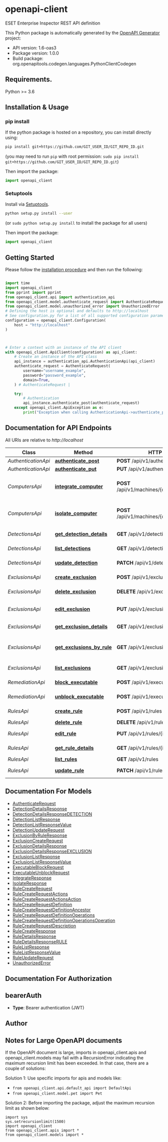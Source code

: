 # openapi-client
ESET Enterprise Inspector REST API definition

This Python package is automatically generated by the [OpenAPI Generator](https://openapi-generator.tech) project:

- API version: 1.6-oas3
- Package version: 1.0.0
- Build package: org.openapitools.codegen.languages.PythonClientCodegen

## Requirements.

Python >= 3.6

## Installation & Usage
### pip install

If the python package is hosted on a repository, you can install directly using:

```sh
pip install git+https://github.com/GIT_USER_ID/GIT_REPO_ID.git
```
(you may need to run `pip` with root permission: `sudo pip install git+https://github.com/GIT_USER_ID/GIT_REPO_ID.git`)

Then import the package:
```python
import openapi_client
```

### Setuptools

Install via [Setuptools](http://pypi.python.org/pypi/setuptools).

```sh
python setup.py install --user
```
(or `sudo python setup.py install` to install the package for all users)

Then import the package:
```python
import openapi_client
```

## Getting Started

Please follow the [installation procedure](#installation--usage) and then run the following:

```python

import time
import openapi_client
from pprint import pprint
from openapi_client.api import authentication_api
from openapi_client.model.authenticate_request import AuthenticateRequest
from openapi_client.model.unauthorized_error import UnauthorizedError
# Defining the host is optional and defaults to http://localhost
# See configuration.py for a list of all supported configuration parameters.
configuration = openapi_client.Configuration(
    host = "http://localhost"
)



# Enter a context with an instance of the API client
with openapi_client.ApiClient(configuration) as api_client:
    # Create an instance of the API class
    api_instance = authentication_api.AuthenticationApi(api_client)
    authenticate_request = AuthenticateRequest(
        username="username_example",
        password="password_example",
        domain=True,
    ) # AuthenticateRequest | 

    try:
        # Authentication
        api_instance.authenticate_post(authenticate_request)
    except openapi_client.ApiException as e:
        print("Exception when calling AuthenticationApi->authenticate_post: %s\n" % e)
```

## Documentation for API Endpoints

All URIs are relative to *http://localhost*

Class | Method | HTTP request | Description
------------ | ------------- | ------------- | -------------
*AuthenticationApi* | [**authenticate_post**](docs/AuthenticationApi.md#authenticate_post) | **POST** /api/v1/authenticate | Authentication
*AuthenticationApi* | [**authenticate_put**](docs/AuthenticationApi.md#authenticate_put) | **PUT** /api/v1/authenticate | Authentication
*ComputersApi* | [**integrate_computer**](docs/ComputersApi.md#integrate_computer) | **POST** /api/v1/machines/{computerId}/integrate | Integrate a computer back into the network
*ComputersApi* | [**isolate_computer**](docs/ComputersApi.md#isolate_computer) | **POST** /api/v1/machines/{computerId}/isolate | Isolate a computer from the network
*DetectionsApi* | [**get_detection_details**](docs/DetectionsApi.md#get_detection_details) | **GET** /api/v1/detections/{id} | Get detection details
*DetectionsApi* | [**list_detections**](docs/DetectionsApi.md#list_detections) | **GET** /api/v1/detections | List of detections
*DetectionsApi* | [**update_detection**](docs/DetectionsApi.md#update_detection) | **PATCH** /api/v1/detections/{id} | Update detection
*ExclusionsApi* | [**create_exclusion**](docs/ExclusionsApi.md#create_exclusion) | **POST** /api/v1/exclusions | Creates a new exclusion
*ExclusionsApi* | [**delete_exclusion**](docs/ExclusionsApi.md#delete_exclusion) | **DELETE** /api/v1/exclusions/{exclusionId} | Deletes an exclusion
*ExclusionsApi* | [**edit_exclusion**](docs/ExclusionsApi.md#edit_exclusion) | **PUT** /api/v1/exclusions/{exclusionId} | Edits exclusion body
*ExclusionsApi* | [**get_exclusion_details**](docs/ExclusionsApi.md#get_exclusion_details) | **GET** /api/v1/exclusions/{exclusionId} | Gets a single exclusion
*ExclusionsApi* | [**get_exclusions_by_rule**](docs/ExclusionsApi.md#get_exclusions_by_rule) | **GET** /api/v1/exclusions/rule/{ruleId} | Get exclusions associated with a rule
*ExclusionsApi* | [**list_exclusions**](docs/ExclusionsApi.md#list_exclusions) | **GET** /api/v1/exclusions | List exclusions
*RemediationApi* | [**block_executable**](docs/RemediationApi.md#block_executable) | **POST** /api/v1/executables/{id}/block | Block an executable
*RemediationApi* | [**unblock_executable**](docs/RemediationApi.md#unblock_executable) | **POST** /api/v1/executables/{id}/unblock | Unblock an executable
*RulesApi* | [**create_rule**](docs/RulesApi.md#create_rule) | **POST** /api/v1/rules | Creates a new rule
*RulesApi* | [**delete_rule**](docs/RulesApi.md#delete_rule) | **DELETE** /api/v1/rules/{id} | Deletes a rule
*RulesApi* | [**edit_rule**](docs/RulesApi.md#edit_rule) | **PUT** /api/v1/rules/{id} | Edits rule body
*RulesApi* | [**get_rule_details**](docs/RulesApi.md#get_rule_details) | **GET** /api/v1/rules/{id} | Gets a single rule
*RulesApi* | [**list_rules**](docs/RulesApi.md#list_rules) | **GET** /api/v1/rules | List rules
*RulesApi* | [**update_rule**](docs/RulesApi.md#update_rule) | **PATCH** /api/v1/rules/{id} | Updates particular rule


## Documentation For Models

 - [AuthenticateRequest](docs/AuthenticateRequest.md)
 - [DetectionDetailsResponse](docs/DetectionDetailsResponse.md)
 - [DetectionDetailsResponseDETECTION](docs/DetectionDetailsResponseDETECTION.md)
 - [DetectionListResponse](docs/DetectionListResponse.md)
 - [DetectionListResponseValue](docs/DetectionListResponseValue.md)
 - [DetectionUpdateRequest](docs/DetectionUpdateRequest.md)
 - [ExclusionByRuleResponse](docs/ExclusionByRuleResponse.md)
 - [ExclusionCreateRequest](docs/ExclusionCreateRequest.md)
 - [ExclusionDetailsResponse](docs/ExclusionDetailsResponse.md)
 - [ExclusionDetailsResponseEXCLUSION](docs/ExclusionDetailsResponseEXCLUSION.md)
 - [ExclusionListResponse](docs/ExclusionListResponse.md)
 - [ExclusionListResponseValue](docs/ExclusionListResponseValue.md)
 - [ExecutableBlockRequest](docs/ExecutableBlockRequest.md)
 - [ExecutableUnblockRequest](docs/ExecutableUnblockRequest.md)
 - [IntegrateResponse](docs/IntegrateResponse.md)
 - [IsolateResponse](docs/IsolateResponse.md)
 - [RuleCreateRequest](docs/RuleCreateRequest.md)
 - [RuleCreateRequestActions](docs/RuleCreateRequestActions.md)
 - [RuleCreateRequestActionsAction](docs/RuleCreateRequestActionsAction.md)
 - [RuleCreateRequestDefinition](docs/RuleCreateRequestDefinition.md)
 - [RuleCreateRequestDefinitionAncestor](docs/RuleCreateRequestDefinitionAncestor.md)
 - [RuleCreateRequestDefinitionOperations](docs/RuleCreateRequestDefinitionOperations.md)
 - [RuleCreateRequestDefinitionOperationsOperation](docs/RuleCreateRequestDefinitionOperationsOperation.md)
 - [RuleCreateRequestDescription](docs/RuleCreateRequestDescription.md)
 - [RuleCreateResponse](docs/RuleCreateResponse.md)
 - [RuleDetailsResponse](docs/RuleDetailsResponse.md)
 - [RuleDetailsResponseRULE](docs/RuleDetailsResponseRULE.md)
 - [RuleListResponse](docs/RuleListResponse.md)
 - [RuleListResponseValue](docs/RuleListResponseValue.md)
 - [RuleUpdateRequest](docs/RuleUpdateRequest.md)
 - [UnauthorizedError](docs/UnauthorizedError.md)


## Documentation For Authorization


## bearerAuth

- **Type**: Bearer authentication (JWT)


## Author




## Notes for Large OpenAPI documents
If the OpenAPI document is large, imports in openapi_client.apis and openapi_client.models may fail with a
RecursionError indicating the maximum recursion limit has been exceeded. In that case, there are a couple of solutions:

Solution 1:
Use specific imports for apis and models like:
- `from openapi_client.api.default_api import DefaultApi`
- `from openapi_client.model.pet import Pet`

Solution 2:
Before importing the package, adjust the maximum recursion limit as shown below:
```
import sys
sys.setrecursionlimit(1500)
import openapi_client
from openapi_client.apis import *
from openapi_client.models import *
```

